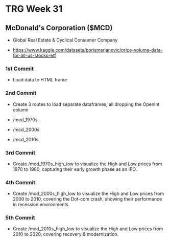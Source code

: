 # TRG Week 31

## McDonald's Corporation ($MCD)

- Global Real Estate & Cyclical Consumer Company

- https://www.kaggle.com/datasets/borismarjanovic/price-volume-data-for-all-us-stocks-etf

### 1st Commit

- Load data to HTML frame

### 2nd Commit

- Create 3 routes to load separate dataframes, all dropping the OpenInt column

- /mcd_1970s

- /mcd_2000s

- /mcd_2010s

### 3rd Commit

- Create /mcd_1970s_high_low to visualize the High and Low prices from 1970 to 1980, capturing their early growth phase as an IPO.

### 4th Commit

- Create /mcd_2000s_high_low to visualize the High and Low prices from 2000 to 2010, covering the Dot-com crash, showing their performance in recession environments

### 5th Commit

- Create /mcd_2010s_high_low to visualize the High and Low prices from 2010 to 2020, covering recovery & modernization.